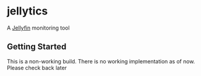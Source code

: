 # jellytics

A [Jellyfin](https://jellyfin.org/) monitoring tool

## Getting Started
This is a non-working build. There is no working implementation as of now. Please check back later
